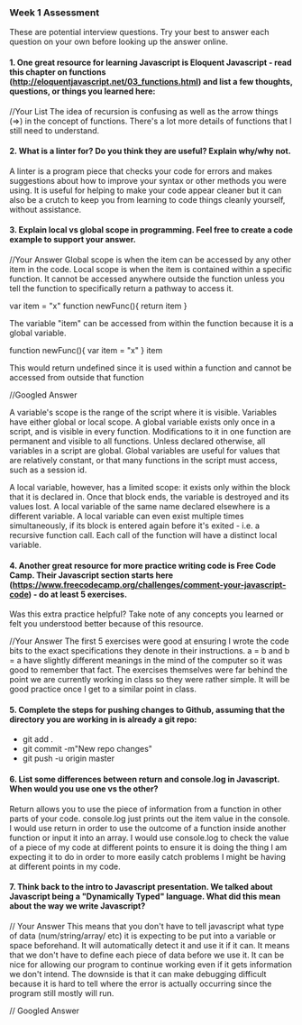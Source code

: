 ### Week 1 Assessment

These are potential interview questions. Try your best to answer each question on your own before looking up the answer online.

#### 1. One great resource for learning Javascript is Eloquent Javascript - read this chapter on functions (http://eloquentjavascript.net/03_functions.html) and list a few thoughts, questions, or things you learned here:

  //Your List
  The idea of recursion is confusing as well as the arrow things (=>) in the concept of functions. There's a lot more details of functions that I still need to understand. 

#### 2. What is a linter for? Do you think they are useful? Explain why/why not.

A linter is a program piece that checks your code for errors and makes suggestions about how to improve your syntax or other methods you were using. It is useful for helping to make your code appear cleaner but it can also be a crutch to keep you from learning to code things cleanly yourself, without assistance.

#### 3. Explain local vs global scope in programming. Feel free to create a code example to support your answer.

  //Your Answer
Global scope is when the item can be accessed by any other item in the code. Local scope is when the item is contained within a specific function. It cannot be accessed anywhere outside the function unless you tell the function to specifically return a pathway to access it.

var item = "x"
function newFunc(){
  return item
}

The variable "item" can be accessed from within the function because it is a global variable.

function newFunc(){
  var item = "x"
}
item

This would return undefined since it is used within a function and cannot be accessed from outside that function


  //Googled Answer

  A variable's scope is the range of the script where it is visible. Variables have either global or local scope. A global variable exists only once in a script, and is visible in every function. Modifications to it in one function are permanent and visible to all functions. Unless declared otherwise, all variables in a script are global. Global variables are useful for values that are relatively constant, or that many functions in the script must access, such as a session id.

  A local variable, however, has a limited scope: it exists only within the block that it is declared in. Once that block ends, the variable is destroyed and its values lost. A local variable of the same name declared elsewhere is a different variable. A local variable can even exist multiple times simultaneously, if its block is entered again before it's exited - i.e. a recursive function call. Each call of the function will have a distinct local variable.


#### 4. Another great resource for more practice writing code is Free Code Camp. Their Javascript section starts here (https://www.freecodecamp.org/challenges/comment-your-javascript-code) - do at least 5 exercises.

Was this extra practice helpful? Take note of any concepts you learned or felt you understood better because of this resource.

  //Your Answer
  The first 5 exercises were good at ensuring I wrote the code bits to the exact specifications they denote in their instructions. a = b and b = a have slightly different meanings in the mind of the computer so it was good to remember that fact. The exercises themselves were far behind the point we are currently working in class so they were rather simple. It will be good practice once I get to a similar point in class.

#### 5. Complete the steps for pushing changes to Github, assuming that the directory you are working in is already a git repo:

- git add .
- git commit -m"New repo changes"
- git push -u origin master

#### 6. List some differences between return and console.log in Javascript. When would you use one vs the other?
  Return allows you to use the piece of information from a function in other parts of your code. console.log just prints out the item value in the console. I would use return in order to use the outcome of a function inside another function or input it into an array. I would use console.log to check the value of a piece of my code at different points to ensure it is doing the thing I am expecting it to do in order to more easily catch problems I might be having at different points in my code.

#### 7. Think back to the intro to Javascript presentation. We talked about Javascript being a "Dynamically Typed" language. What did this mean about the way we write Javascript?

// Your Answer
  This means that you don't have to tell javascript what type of data (num/string/array/ etc) it is expecting to be put into a variable or space beforehand. It will automatically detect it and use it if it can. It means that we don't have to define each piece of data before we use it. It can be nice for allowing our program to continue working even if it gets information we don't intend. The downside is that it can make debugging difficult because it is hard to tell where the error is actually occurring since the program still mostly will run.


// Googled Answer
